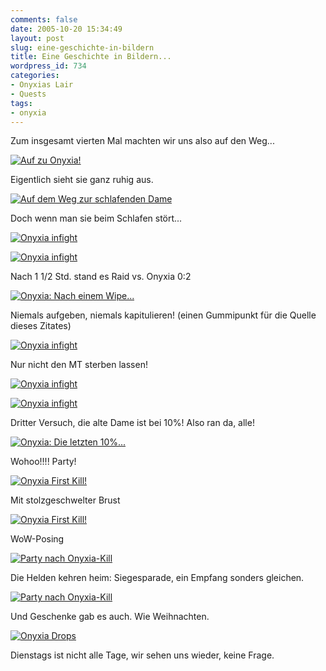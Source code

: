 ```yaml
---
comments: false
date: 2005-10-20 15:34:49
layout: post
slug: eine-geschichte-in-bildern
title: Eine Geschichte in Bildern...
wordpress_id: 734
categories:
- Onyxias Lair
- Quests
tags:
- onyxia
---
```


Zum insgesamt vierten Mal machten wir uns also auf den Weg...

[![Auf zu Onyxia!](http://static.flickr.com/28/53961297_3124563b35.jpg)](http://www.flickr.com/photos/walsweer/53961297/)

  

Eigentlich sieht sie ganz ruhig aus.

[![Auf dem Weg zur schlafenden Dame](http://static.flickr.com/29/53961313_fcf8cba560.jpg)](http://www.flickr.com/photos/walsweer/53961313/)




  

Doch wenn man sie beim Schlafen stört...

[![Onyxia infight](http://static.flickr.com/27/53961340_900d84c0c5.jpg)](http://www.flickr.com/photos/walsweer/53961340/)

[![Onyxia infight](http://static.flickr.com/28/53961364_fd5f27ecdc.jpg)](http://www.flickr.com/photos/walsweer/53961364/)


  

Nach 1 1/2 Std. stand es Raid vs. Onyxia 0:2

[![Onyxia: Nach einem Wipe...](http://static.flickr.com/32/53961381_54da202734.jpg)](http://www.flickr.com/photos/walsweer/53961381/)


  

Niemals aufgeben, niemals kapitulieren! (einen Gummipunkt für die Quelle dieses Zitates)

[![Onyxia infight](http://static.flickr.com/32/53961393_353260c1e6.jpg)](http://www.flickr.com/photos/walsweer/53961393/)


  

Nur nicht den MT sterben lassen!

[![Onyxia infight](http://static.flickr.com/29/53961404_0fcb899615.jpg)](http://www.flickr.com/photos/walsweer/53961404/)

[![Onyxia infight](http://static.flickr.com/25/53961418_25d31fa07f.jpg)](http://www.flickr.com/photos/walsweer/53961418/)


  

Dritter Versuch, die alte Dame ist bei 10%! Also ran da, alle!

[![Onyxia: Die letzten 10%...](http://static.flickr.com/25/53961440_d18c2deeeb.jpg)](http://www.flickr.com/photos/walsweer/53961440/)


  

Wohoo!!!! Party!

[![Onyxia First Kill!](http://static.flickr.com/27/53961455_ed6e1a3d59.jpg)](http://www.flickr.com/photos/walsweer/53961455/)


  

Mit stolzgeschwelter Brust

[![Onyxia First Kill!](http://static.flickr.com/30/53961470_0be1338158.jpg)](http://www.flickr.com/photos/walsweer/53961470/)


  

WoW-Posing

[![Party nach Onyxia-Kill](http://static.flickr.com/31/53961480_35f27be5d8.jpg)](http://www.flickr.com/photos/walsweer/53961480/)


  

Die Helden kehren heim: Siegesparade, ein Empfang sonders gleichen.

[![Party nach Onyxia-Kill](http://static.flickr.com/31/53961510_8e519fbd0d.jpg)](http://www.flickr.com/photos/walsweer/53961510/)


  

Und Geschenke gab es auch. Wie Weihnachten.

[![Onyxia Drops](http://static.flickr.com/29/53961527_31af0aba59_o.jpg)](http://www.flickr.com/photos/walsweer/53961527/)


  

Dienstags ist nicht alle Tage, wir sehen uns wieder, keine Frage.
